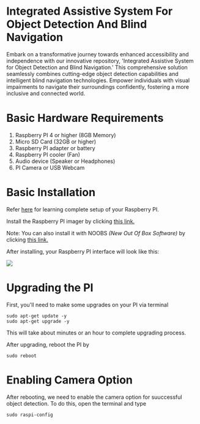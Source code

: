 <h1>Integrated Assistive System For Object Detection And Blind Navigation</h1>
<p>Embark on a transformative journey towards enhanced accessibility and independence with our innovative repository, 'Integrated Assistive System for Object Detection and Blind Navigation.' This comprehensive solution seamlessly combines cutting-edge object detection capabilities and intelligent blind navigation technologies. Empower individuals with visual impairments to navigate their surroundings confidently, fostering a more inclusive and connected world.</p>
<h1>Basic Hardware Requirements</h1>
<ol>
<li>Raspberry PI 4 or higher (8GB Memory)</li>
<li>Micro SD Card (32GB or higher)</li>
<li>Raspberry PI adapter or battery</li>
<li>Raspberry PI cooler (Fan)</li>
<li>Audio device (Speaker or Headphones)</li>
<li>PI Camera or USB Webcam</li>
</ol>
<h1>Basic Installation</h1>
<p>Refer <a href="https://www.raspberrypi.com/documentation/computers/getting-started.html">here</a> for learning complete setup of your Raspberry PI.</p>
<p>Install the Raspberry PI imager by clicking <a href="https://www.raspberrypi.com/software/">this link.</a></p>
<p>Note: You can also install it with NOOBS <i>(New Out Of Box Software)</i> by clicking <a href="https://www.raspberrypi.com/news/introducing-noobs/">this link.</a></p>
<p>After installing, your Raspberry PI interface will look like this:</p>
<img src="https://www.raspberrypi.com/documentation/computers/images/recommended-software.png">
<h1>Upgrading the PI</h1>
<p>First, you'll need to make some upgrades on your PI via terminal</p>

```
sudo apt-get update -y
sudo apt-get upgrade -y
```

<p>This will take about minutes or an hour to complete upgrading process.</p>
<p>After upgrading, reboot the PI by </p>

```
sudo reboot
```

<h1>Enabling Camera Option</h1>
<p>After rebooting, we need to enable the camera option for suuccessful object detection. To do this, open the terminal and type</p>

```
sudo raspi-config
```

